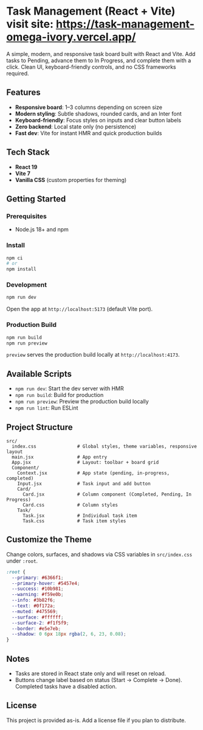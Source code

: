 # Task Management (React + Vite) visit site: https://task-management-omega-ivory.vercel.app/

A simple, modern, and responsive task board built with React and Vite. Add tasks to Pending, advance them to In Progress, and complete them with a click. Clean UI, keyboard-friendly controls, and no CSS frameworks required.

## Features
- **Responsive board**: 1–3 columns depending on screen size
- **Modern styling**: Subtle shadows, rounded cards, and an Inter font
- **Keyboard-friendly**: Focus styles on inputs and clear button labels
- **Zero backend**: Local state only (no persistence)
- **Fast dev**: Vite for instant HMR and quick production builds

## Tech Stack
- **React 19**
- **Vite 7**
- **Vanilla CSS** (custom properties for theming)

## Getting Started

### Prerequisites
- Node.js 18+ and npm

### Install
```bash
npm ci
# or
npm install
```

### Development
```bash
npm run dev
```
Open the app at `http://localhost:5173` (default Vite port).

### Production Build
```bash
npm run build
npm run preview
```
`preview` serves the production build locally at `http://localhost:4173`.

## Available Scripts
- `npm run dev`: Start the dev server with HMR
- `npm run build`: Build for production
- `npm run preview`: Preview the production build locally
- `npm run lint`: Run ESLint

## Project Structure
```
src/
  index.css               # Global styles, theme variables, responsive layout
  main.jsx                # App entry
  App.jsx                 # Layout: toolbar + board grid
  Component/
    Context.jsx           # App state (pending, in-progress, completed)
    Input.jsx             # Task input and add button
    Card/
      Card.jsx            # Column component (Completed, Pending, In Progress)
      Card.css            # Column styles
    Task/
      Task.jsx            # Individual task item
      Task.css            # Task item styles
```

## Customize the Theme
Change colors, surfaces, and shadows via CSS variables in `src/index.css` under `:root`.
```css
:root {
  --primary: #6366f1;
  --primary-hover: #5457e4;
  --success: #10b981;
  --warning: #f59e0b;
  --info: #3b82f6;
  --text: #0f172a;
  --muted: #475569;
  --surface: #ffffff;
  --surface-2: #f1f5f9;
  --border: #e5e7eb;
  --shadow: 0 6px 18px rgba(2, 6, 23, 0.08);
}
```

## Notes
- Tasks are stored in React state only and will reset on reload.
- Buttons change label based on status (Start → Complete → Done). Completed tasks have a disabled action.

## License
This project is provided as-is. Add a license file if you plan to distribute.
